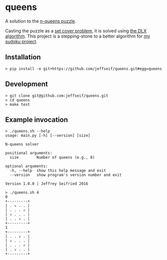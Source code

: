 # queens

A solution to the [n-queens puzzle](https://en.wikipedia.org/wiki/Eight_queens_puzzle).

Casting the puzzle as a [set cover problem](https://en.wikipedia.org/wiki/Set_cover_problem), it is solved using [the DLX algorithm](http://arxiv.org/abs/cs/0011047v1).
This project is a stepping-stone to a better algorithm for [my sudoku project](http://github.com/jeffseif/sudoku).

## Installation

    > pip install -e git+https://github.com/jeffseif/queens.git#egg=queens

## Development

    > git clone git@github.com:jeffseif/queens.git
    > cd queens
    > make test

## Example invocation

    > ./queens.sh --help
    usage: main.py [-h] [--version] [size]

    N-queens solver

    positional arguments:
      size        Number of queens (e.g., 8)

    optional arguments:
      -h, --help  show this help message and exit
      --version   show program's version number and exit

    Version 1.0.0 | Jeffrey Seifried 2016

    > ./queens.sh 4
    0
    +---------+
    | . ♕ . . |
    | . . . ♕ |
    | ♕ . . . |
    | . . ♕ . |
    +---------+
    1
    +---------+
    | . . ♕ . |
    | ♕ . . . |
    | . . . ♕ |
    | . ♕ . . |
    +---------+
